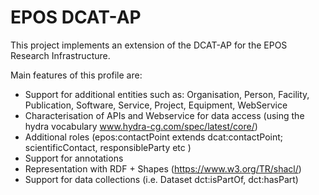 # EPOS DCAT-AP
This project implements an extension of the DCAT-AP for the EPOS Research Infrastructure.

Main features of this profile are:
* Support for additional entities such as: Organisation, Person, Facility, Publication, Software, Service, Project, Equipment, WebService
* Characterisation of APIs and Webservice for data access (using the hydra vocabulary www.hydra-cg.com/spec/latest/core/) 
* Additional roles (epos:contactPoint extends dcat:contactPoint; scientificContact, responsibleParty etc  )
* Support for annotations
* Representation with RDF + Shapes (https://www.w3.org/TR/shacl/)
* Support for data collections (i.e. Dataset dct:isPartOf, dct:hasPart)

 
